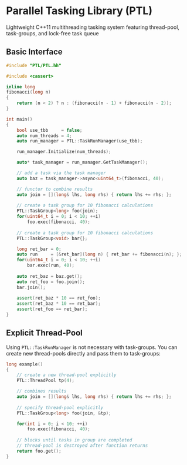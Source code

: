# Parallel Tasking Library (PTL)
Lightweight C++11 multithreading tasking system featuring thread-pool, task-groups, and lock-free task queue

## Basic Interface

```cpp
#include "PTL/PTL.hh"

#include <cassert>

inline long
fibonacci(long n)
{
    return (n < 2) ? n : (fibonacci(n - 1) + fibonacci(n - 2));
}

int main()
{
    bool use_tbb     = false;
    auto num_threads = 4;
    auto run_manager = PTL::TaskRunManager(use_tbb);

    run_manager.Initialize(num_threads);

    auto* task_manager = run_manager.GetTaskManager();

    // add a task via the task manager
    auto baz = task_manager->async<uint64_t>(fibonacci, 40);

    // functor to combine results
    auto join = [](long& lhs, long rhs) { return lhs += rhs; };
        
    // create a task group for 10 fibonacci calculations
    PTL::TaskGroup<long> foo(join);
    for(uint64_t i = 0; i < 10; ++i)
        foo.exec(fibonacci, 40);
    
    // create a task group for 10 fibonacci calculations
    PTL::TaskGroup<void> bar{};

    long ret_bar = 0;
    auto run     = [&ret_bar](long n) { ret_bar += fibonacci(n); };
    for(uint64_t i = 0; i < 10; ++i)
        bar.exec(run, 40);
        
    auto ret_baz = baz.get();
    auto ret_foo = foo.join();
    bar.join();
    
    assert(ret_baz * 10 == ret_foo);
    assert(ret_baz * 10 == ret_bar);
    assert(ret_foo == ret_bar);
}
```

## Explicit Thread-Pool

Using `PTL::TaskRunManager` is not necessary with task-groups. 
You can create new thread-pools directly and pass them to task-groups:

```cpp
long example()
{
    // create a new thread-pool explicitly
    PTL::ThreadPool tp(4);

    // combines results
    auto join = [](long& lhs, long rhs) { return lhs += rhs; };
    
    // specify thread-pool explicitly
    PTL::TaskGroup<long> foo(join, &tp);

    for(int i = 0; i < 10; ++i)
        foo.exec(fibonacci, 40);
    
    // blocks until tasks in group are completed
    // thread-pool is destroyed after function returns
    return foo.get();
}
```
